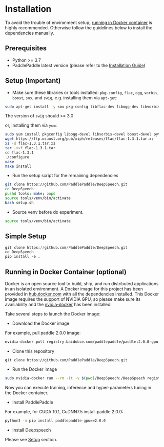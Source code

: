 # Installation

To avoid the trouble of environment setup, [running in Docker container](#running-in-docker-container) is highly recommended. Otherwise follow the guidelines below to install the dependencies manually.

## Prerequisites
- Python >= 3.7
- PaddlePaddle latest version (please refer to the [Installation Guide](https://www.paddlepaddle.org.cn/documentation/docs/en/beginners_guide/index_en.html))

## Setup (Important)

- Make sure these libraries or tools installed: `pkg-config`, `flac`, `ogg`, `vorbis`, `boost`, `sox`, and `swig`, e.g. installing them via `apt-get`:

```bash
sudo apt-get install -y sox pkg-config libflac-dev libogg-dev libvorbis-dev libboost-dev swig python3-dev
```
The version of `swig` should >= 3.0

or, installing them via `yum`:

```bash
sudo yum install pkgconfig libogg-devel libvorbis-devel boost-devel python3-devel
wget https://ftp.osuosl.org/pub/xiph/releases/flac/flac-1.3.1.tar.xz
xz -d flac-1.3.1.tar.xz
tar -xvf flac-1.3.1.tar
cd flac-1.3.1
./configure
make
make install
```

- Run the setup script for the remaining dependencies

```bash
git clone https://github.com/PaddlePaddle/DeepSpeech.git
cd DeepSpeech
pushd tools; make; popd
source tools/venv/bin/activate
bash setup.sh
```

- Source venv before do experiment.

```bash
source tools/venv/bin/activate
```

## Simple Setup

```python
git clone https://github.com/PaddlePaddle/DeepSpeech.git
cd DeepSpeech
pip install -e .
```

## Running in Docker Container (optional)

Docker is an open source tool to build, ship, and run distributed applications in an isolated environment. A Docker image for this project has been provided in [hub.docker.com](https://hub.docker.com) with all the dependencies installed. This Docker image requires the support of NVIDIA GPU, so please make sure its availiability and the [nvidia-docker](https://github.com/NVIDIA/nvidia-docker) has been installed.

Take several steps to launch the Docker image:

- Download the Docker image

For example, pull paddle 2.0.0 image:

```bash
nvidia-docker pull registry.baidubce.com/paddlepaddle/paddle:2.0.0-gpu-cuda10.1-cudnn7
```

- Clone this repository

```
git clone https://github.com/PaddlePaddle/DeepSpeech.git
```

- Run the Docker image

```bash
sudo nvidia-docker run --rm -it -v $(pwd)/DeepSpeech:/DeepSpeech registry.baidubce.com/paddlepaddle/paddle:2.0.0-gpu-cuda10.1-cudnn7 /bin/bash
```

Now you can execute training, inference and hyper-parameters tuning in the Docker container.


- Install PaddlePaddle

For example, for CUDA 10.1, CuDNN7.5 install paddle 2.0.0:

```bash
python3 -m pip install paddlepaddle-gpu==2.0.0
```

- Install Deepspeech

Please see [Setup](#setup)  section.
